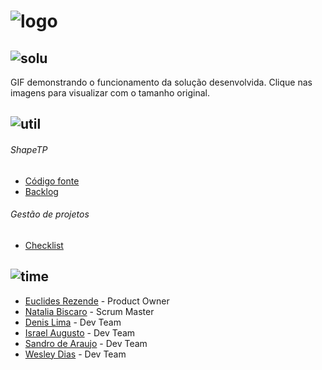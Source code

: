# ![logo](https://github.com/WeDias/ShapeTP/blob/master/Ignorar/Img/logo.png)

## ![solu](https://github.com/WeDias/ShapeTP/blob/master/Ignorar/Img/Solu.png)
GIF demonstrando o funcionamento da solução desenvolvida. Clique nas imagens para visualizar com o tamanho original.

## ![util](https://github.com/WeDias/ShapeTP/blob/master/Ignorar/Img/Util.png)
###### ShapeTP
* [Código fonte](https://github.com/WeDias/ShapeTP/tree/Entrega2/C%C3%B3digo/ShapeTP)
* [Backlog](https://github.com/WeDias/ShapeTP/blob/Entrega2/Documenta%C3%A7%C3%A3o/Backlog.pdf)

###### Gestão de projetos
* [Checklist](https://github.com/WeDias/ShapeTP/blob/Entrega2/Documenta%C3%A7%C3%A3o/Checklist.pdf)

## ![time](https://github.com/WeDias/ShapeTP/blob/master/Ignorar/Img/time.png)
* [Euclides Rezende](https://www.linkedin.com/in/euclides-rezende-0940458/) - Product Owner
* [Natalia Biscaro](https://www.linkedin.com/in/nataliabiscaro/?originalSubdomain=br) - Scrum Master
* [Denis Lima](https://www.linkedin.com/in/denis-f-lima/) - Dev Team
* [Israel Augusto](https://github.com/IsraelAugusto0110) - Dev Team
* [Sandro de Araujo](https://github.com/shaka20100) - Dev Team
* [Wesley Dias](https://www.linkedin.com/in/wesley-dias-bba3a11b2/) - Dev Team
